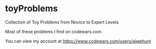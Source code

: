 # toyProblems

Collection of Toy Problems from Novice to Expert Levels

Most of these problems I find on codewars.com

You can view my account at https://www.codewars.com/users/ajwehunt
